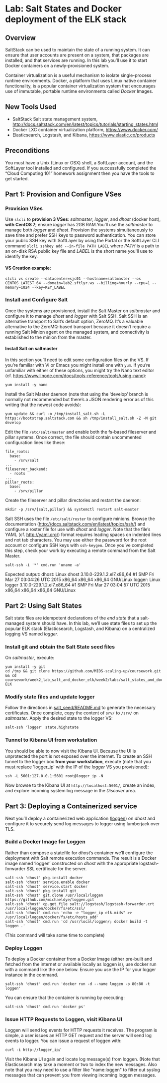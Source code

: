 # Lab: Salt States and Docker deployment of the ELK stack

## Overview

SaltStack can be used to maintain the state of a running system. It can ensure that user accounts are present on a system, that packages are installed, and that services are running. In this lab you’ll use it to start Docker containers on a newly-provisioned system.

Container virtualization is a useful mechanism to isolate single-process runtime environments. Docker, a platform that uses Linux native container functionality, is a popular container virtualization system that encourages use of immutable, portable runtime environments called _Docker_ Images.

## New Tools Used

- SaltStack Salt state management system, http://docs.saltstack.com/en/latest/topics/tutorials/starting_states.html
- Docker LXC container virtualization platform, https://www.docker.com/
- Elasticsearch, Logstash, and Kibana, https://www.elastic.co/products

## Preconditions
You must have a Unix (Linux or OSX) shell, a SoftLayer account, and the SoftLayer tool installed and configured. If you successfully completed the “Cloud Computing 101” homework assignment then you have the tools to get started.


## Part 1: Provision and Configure VSes

### Provision VSes
Use `slcli` to **provision 3 VSes**: _saltmaster_, _logger_, and _dhost_ (docker host), **with CentOS 7**; ensure _logger_ has 2GB RAM.You’ll use the _saltmaster_ to manage both _logger_ and _dhost_. Provision the systems simultaneously to save time and prefer SSH keys to password authentication. You can store your public SSH key with SoftLayer by using the Portal or the SoftLayer CLI command `slcli sshkey add --in-file PATH LABEL` where _PATH_ is a path to an on-disk RSA public key file and _LABEL_ is the short name you'll use to identify the key.

#### VS Creation example:
    slcli vs create --datacenter=sjc01 --hostname=saltmaster --os CENTOS_LATEST_64 --domain=lab2.sftlyr.ws --billing=hourly --cpu=1 --memory=1024 --key=KEY_LABEL

### Install and Configure Salt
Once the systems are provisioned, install the Salt Master on _saltmaster_ and configure it to manage _dhost_ and _logger_ with Salt SSH. Salt SSH is an alternative transport to Salt’s default option, ZeroMQ. It’s a valuable alternative to the ZeroMQ-based transport because it doesn’t require a running Salt Minion agent on the managed system, and connectivity is established to the minion from the master.

#### Install Salt on saltmaster
In this section you’ll need to edit some configuration files on the VS. If you’re familiar with Vi or Emacs you might install one with `yum`. If you’re unfamiliar with either of these options, you might try the Nano text editor (cf. https://www.linode.com/docs/tools-reference/tools/using-nano):

    yum install -y nano

Install the Salt Master daemon (note that using the ‘develop’ branch is normally not recommended but there’s a JSON rendering error as of this writing that the newest code avoids):

    yum update && curl -o /tmp/install_salt.sh -L https://bootstrap.saltstack.com && sh /tmp/install_salt.sh -Z -M git develop

Edit the file `/etc/salt/master` and enable both the fs-based fileserver and pillar systems. Once correct, the file should contain uncommented configuration lines like these:

    file_roots:
      base:
        - /srv/salt
    ...
    fileserver_backend:
      - roots
    ...
    pillar_roots:
      base:
        - /srv/pillar

Create the fileserver and pillar directories and restart the daemon:

    mkdir -p /srv/{salt,pillar} && systemctl restart salt-master

Salt SSH uses the file `/etc/salt/roster` to configure minions. Browse the documentation (http://docs.saltstack.com/en/latest/topics/ssh/) and configure a roster file for use with _dhost_ and _logger_. Note that the file’s YAML (cf. http://yaml.org/) format requires leading spaces on indented lines and not tab characters. You may use either the password for the root account or configure SSH keys with `ssh-keygen`. Once you’ve completed this step, check your work by executing a remote command from the Salt Master.

    salt-ssh -i '*' cmd.run 'uname -a'

Expected output:
    dhost:
      Linux dhost 3.10.0-229.1.2.el7.x86_64 #1 SMP Fri Mar 27 03:04:26 UTC 2015 x86_64 x86_64 x86_64 GNU/Linux
    logger:
      Linux logger 3.10.0-229.1.2.el7.x86_64 #1 SMP Fri Mar 27 03:04:57 UTC 2015 x86_64 x86_64 x86_64 GNU/Linux

## Part 2: Using Salt States

Salt state files are idempotent declarations of the _end state_ that a salt-managed system should have. In this lab, we’ll use state files to set up the popular ELK stack (Elasticsearch, Logstash, and Kibana) on a centralized logging VS named _logger_.

### Install git and obtain the Salt State seed files

On _saltmaster_, execute:

    yum install -y git
    cd /tmp && git clone https://github.com/MIDS-scaling-up/coursework.git && cd coursework/week2_lab_salt_and_docker_elk/week2/labs/salt_states_and_docker-ELK

### Modify state files and update logger

Follow the directions in [salt_seed/README.md](week2_lab_salt_and_docker_elk/salt_seed/README.md) to generate the necessary certificates. Once complete, copy the content of `srv/` to `/srv/` on _saltmaster_. Apply the desired state to the logger VS:

    salt-ssh 'logger' state.highstate

### Tunnel to Kibana UI from workstation

You should be able to now visit the Kibana UI. Because the UI is unprotected the port is not exposed over the internet. To create an SSH tunnel to the logger box **from your workstation**, execute (note that you must replace 'logger_ip' with the IP of the _logger_ VS you provisioned):

    ssh -L 5601:127.0.0.1:5601 root@logger_ip -N

Now browse to the Kibana UI at `http://localhost:5601/`, create an index, and explore incoming system log message in the _Discover_ area.

## Part 3: Deploying a Containerized service

Next you’ll deploy a containerized web application ([loggen](week2_lab_salt_and_docker_elk/loggen/README.md)) on _dhost_ and configure it to securely send log messages to logger using lumberjack over TLS.

### Build a Docker Image for Loggen

Rather than compose a statefile for _dhost_’s container we’ll configure the deployment with Salt remote execution commands. The result is a Docker image named ‘loggen’ constructed on _dhost_ with the appropriate logstash-forwarder SSL certificate for the server.

    salt-ssh 'dhost' pkg.install docker
    salt-ssh 'dhost' service.enable docker
    salt-ssh 'dhost' service.start docker
    salt-ssh 'dhost' pkg.install git
    salt-ssh 'dhost' git.clone /usr/local/loggen https://github.com/michaeldye/loggen.git
    salt-ssh 'dhost' cp.get_file salt://logstash/logstash-forwarder.crt /usr/local/loggen/docker/fs/etc/ssl/
    salt-ssh 'dhost' cmd.run 'echo -e "logger_ip elk.mids" >> /usr/local/loggen/docker/fs/etc/hosts_add'
    salt-ssh 'dhost' cmd.run 'cd /usr/local/loggen/; docker build -t loggen .'

(This command will take some time to complete)

### Deploy Loggen

 To deploy a Docker container from a Docker Image (either pre-built and fetched from the internet or available locally as loggen is), use docker run with a command like the one below. Ensure you use the IP for your logger instance in the command.

    salt-ssh 'dhost' cmd.run 'docker run -d --name loggen -p 80:80 -t loggen'

You can ensure that the container is running by executing:

    salt-ssh 'dhost' cmd.run 'docker ps'

### Issue HTTP Requests to Loggen, visit Kibana UI

Loggen will send log events for HTTP requests it receives. The program is simple, a user issues an HTTP GET request and the server will send log events to logger. You can issue a request of loggen with:

    curl -i http://logger_ip/

Visit the Kibana UI again and locate log message(s) from loggen. (Note that Elasticsearch may take a moment or two to index the new messages. Also note that you may need to use a filter like "name:loggen" to filter out syslog messages that can prevent you from viewing incoming loggen messages.
